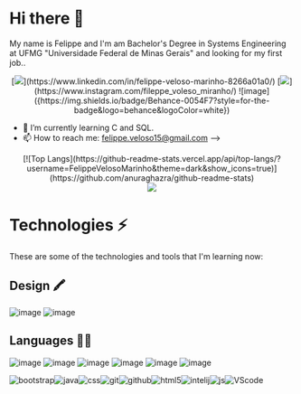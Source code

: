 # Hi there 👋
My name is Felippe and I'm am Bachelor's Degree in Systems Engineering at UFMG "Universidade Federal de Minas Gerais" and looking for my first job..

<div align="center">
[<img src="https://img.shields.io/badge/linkedin-%230077B5.svg?&style=for-the-badge&logo=linkedin&logoColor=white" />](https://www.linkedin.com/in/felippe-veloso-marinho-8266a01a0/) [<img src = "https://img.shields.io/badge/instagram-%23E4405F.svg?&style=for-the-badge&logo=instagram&logoColor=white">](https://www.instagram.com/fileppe_voleso_miranho/) ![image]({https://img.shields.io/badge/Behance-0054F7?style=for-the-badge&logo=behance&logoColor=white})
</div>

- 🌱 I’m currently learning C and SQL.
- 📫 How to reach me: felippe.veloso15@gmail.com
-->
<!--
**FelippeVelosoMarinho/FelippeVelosoMarinho** is a ✨ _special_ ✨ repository because its `README.md` (this file) appears on your GitHub profile.
-->
<div align="center">
[![Top Langs](https://github-readme-stats.vercel.app/api/top-langs/?username=FelippeVelosoMarinho&theme=dark&show_icons=true)](https://github.com/anuraghazra/github-readme-stats) 
</div>  

<div align="center">
<a href="mailto:felippe.veloso15@gmail.com"><img src="https://img.shields.io/badge/-felippe.veloso15@gmail.com-D14836?style=flat&logo=Gmail&logoColor=whitee"/></a>
</div>

# Technologies ⚡ 
These are some of the technologies and tools that I'm learning now:
## Design 🖍
![image]({https://img.shields.io/badge/Figma-F24E1E?style=for-the-badge&logo=figma&logoColor=white}) ![image]({https://img.shields.io/badge/Adobe%20Photoshop-31A8FF?style=for-the-badge&logo=Adobe%20Photoshop&logoColor=black})

## Languages 👩‍💻
![image]({https://img.shields.io/badge/MySQL-00000F?style=for-the-badge&logo=mysql&logoColor=white}) ![image]({https://img.shields.io/badge/HTML5-E34F26?style=for-the-badge&logo=html5&logoColor=white}) ![image]({https://img.shields.io/badge/CSS3-1572B6?style=for-the-badge&logo=css3&logoColor=white}) ![image]({https://img.shields.io/badge/JavaScript-323330?style=for-the-badge&logo=javascript&logoColor=F7DF1E}) ![image]({https://img.shields.io/badge/C-00599C?style=for-the-badge&logo=c&logoColor=white}) ![image]({https://img.shields.io/badge/Java-ED8B00?style=for-the-badge&logo=java&logoColor=white})

![bootstrap](https://user-images.githubusercontent.com/60450622/108610159-3d045880-73b2-11eb-934f-67ed1587b6a6.PNG)![java](https://user-images.githubusercontent.com/60450622/108610223-d469ab80-73b2-11eb-9ffd-739a8fefccd5.PNG)![css](https://user-images.githubusercontent.com/60450622/108610359-e1d36580-73b3-11eb-89f6-aa45a0dbb2d8.PNG)![git](https://user-images.githubusercontent.com/60450622/108610372-f879bc80-73b3-11eb-8f21-04c4ee5f1623.PNG)![github](https://user-images.githubusercontent.com/60450622/108610456-763dc800-73b4-11eb-8fb5-032fc1ef3a5a.PNG)![html5](https://user-images.githubusercontent.com/60450622/108610464-89e92e80-73b4-11eb-9986-727afa65a6c6.PNG)![intelij](https://user-images.githubusercontent.com/60450622/108610475-a2594900-73b4-11eb-8ecd-b6b748579d35.PNG)![js](https://user-images.githubusercontent.com/60450622/108610495-c9177f80-73b4-11eb-8e55-718714063a97.PNG)![VScode](https://user-images.githubusercontent.com/60450622/108610506-de8ca980-73b4-11eb-9f9d-eb69fc638279.PNG)
